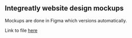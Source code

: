 
## Integreatly website design mockups

Mockups are done in Figma which versions automatically.

Link to file [here](https://www.figma.com/file/Du2146fAXZn2bOaZCOYnmg0F/Integreatly?node-id=0%3A1)